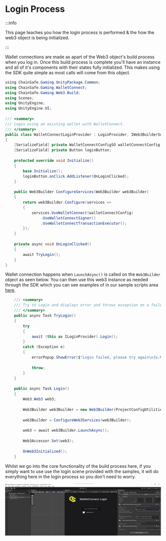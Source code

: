 ﻿---
slug: /current/login-process
sidebar_position: 8
sidebar_label: Login Process
---


# Login Process

:::info

This page teaches you how the login process is performed & the how the web3 object is being initialized.

:::

Wallet connections are made as apart of the Web3 object's build process when you log in. Once this build process is complete you'll have an instance and all of it's components with their states fully initialized. This makes using the SDK quite simple as most calls will come from this object.

```csharp
﻿using ChainSafe.Gaming.UnityPackage.Common;
using ChainSafe.Gaming.WalletConnect;
using ChainSafe.Gaming.Web3.Build;
using Scenes;
using UnityEngine;
using UnityEngine.UI;

/// <summary>
/// Login using an existing wallet with WalletConnect.
/// </summary>
public class WalletConnectLoginProvider : LoginProvider, IWeb3BuilderServiceAdapter
{
    [SerializeField] private WalletConnectConfigSO walletConnectConfig;
    [SerializeField] private Button loginButton;

    protected override void Initialize()
    {
        base.Initialize();
        loginButton.onClick.AddListener(OnLoginClicked);
    }

    public Web3Builder ConfigureServices(Web3Builder web3Builder)
    {
        return web3Builder.Configure(services =>
        {
            services.UseWalletConnect(walletConnectConfig)
                .UseWalletConnectSigner()
                .UseWalletConnectTransactionExecutor();
        });
    }

    private async void OnLoginClicked()
    {
        await TryLogin();
    }
}
```

Wallet connection happens when `LaunchAsync()` is called on the `Web3Builder` object as seen below. You can then use this web3 instance as needed through the SDK which you can see examples of in our sample scripts area [here](https://docs.gaming.chainsafe.io/current/sample-scripts-and-chain-interactions).


``` csharp
    /// <summary>
    /// Try to Login and displays error and throws exception on a failed attempt.
    /// </summary>
    public async Task TryLogin()
    {
        try
        {
            await (this as ILoginProvider).Login();
        }
        catch (Exception e)
        {
            errorPopup.ShowError($"Login failed, please try again\n{e.Message} (see console for more details)");

            throw;
        }
    }

    public async Task Login()
    {
        Web3.Web3 web3;

        Web3Builder web3Builder = new Web3Builder(ProjectConfigUtilities.Load()).Configure(ConfigureCommonServices);

        web3Builder = ConfigureWeb3Services(web3Builder);

        web3 = await web3Builder.LaunchAsync();

        Web3Accessor.Set(web3);

        OnWeb3Initialized();
    }
```
Whilst we go into the core functionality of the build process here, if you simply want to use use the login scene provided with the samples, it will do everything here in the login process so you don't need to worry.

![](assets/login-process/login-scene.png)